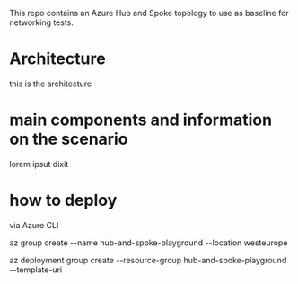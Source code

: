 This repo contains an Azure Hub and Spoke topology to use as baseline for networking tests.

# Architecture
this is the architecture

# main components and information on the scenario
lorem ipsut dixit

# how to deploy
via Azure CLI

az group create --name hub-and-spoke-playground --location westeurope

az deployment group create --resource-group hub-and-spoke-playground --template-uri 


